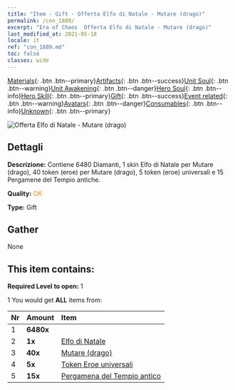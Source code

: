```yaml
---
title: "Item - Gift - Offerta Elfo di Natale - Mutare (drago)"
permalink: /con_1889/
excerpt: "Era of Chaos  Offerta Elfo di Natale - Mutare (drago)"
last_modified_at: 2021-05-18
locale: it
ref: "con_1889.md"
toc: false
classes: wide
---
```

 [Materials](/ItemsIT/){: .btn .btn--primary}[Artifacts](/ItemsIT/Artifacts/){: .btn .btn--success}[Unit Soul](/ItemsIT/UnitSoul/){: .btn .btn--warning}[Unit Awakening](/ItemsIT/UnitAwakening/){: .btn .btn--danger}[Hero Soul](/ItemsIT/HeroSoul/){: .btn .btn--info}[Hero Skill](/ItemsIT/HeroSkill/){: .btn .btn--primary}[Gift](/ItemsIT/Gift/){: .btn .btn--success}[Event related](/ItemsIT/Events/){: .btn .btn--warning}[Avatars](/ItemsIT/Avatars/){: .btn .btn--danger}[Consumables](/ItemsIT/Consumables/){: .btn .btn--info}[Unknown](/ItemsIT/Unknown/){: .btn .btn--primary}

 ![Offerta Elfo di Natale - Mutare (drago)](/images/t/i_907154.png)

## Dettagli
 **Descrizione:** Contiene 6480 Diamanti, 1 skin Elfo di Natale per Mutare (drago), 40 token (eroe) per Mutare (drago), 5 token (eroe) universali e 15 Pergamene del Tempio antiche.

 **Quality:** <span style="color: #FF8C00">OK</span>

 **Type:** Gift

## Gather

  None

## This item contains:

 **Required Level to open:** 1

 1 You would get **ALL** items  from:

  | Nr | Amount |     Item    |
  |:---|:-------|:------------|
  | 1 |  **6480x** | <i class="fas fa-gem"/> |  | 
  | 2 |  **1x** | [Elfo di Natale](/ItemsIT/con_1074/) |  | 
  | 3 |  **40x** | [Mutare (drago)](/ItemsIT/her_390/) |  | 
  | 4 |  **5x** | [Token Eroe universali](/ItemsIT/her_358/) |  | 
  | 5 |  **15x** | [Pergamena del Tempio antico](/ItemsIT/con_697/) |  | 

